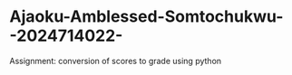 # Ajaoku-Amblessed-Somtochukwu--2024714022-
Assignment: conversion of scores to grade using python 
